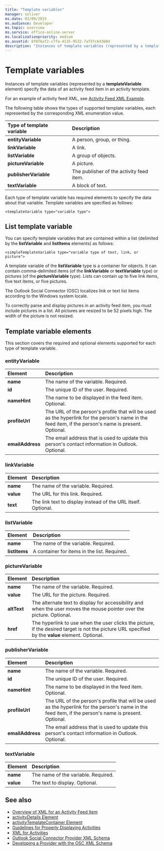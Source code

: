 ```yaml
---
title: "Template variables"
manager: soliver
ms.date: 03/09/2015
ms.audience: Developer
ms.topic: overview
ms.service: office-online-server
ms.localizationpriority: medium
ms.assetid: 6f8f6af2-c7fa-4135-9532-7af5fc643b0d
description: "Instances of template variables (represented by a templateVariable element) specify the data of an activity feed item in an activity template."
---
```


# Template variables

Instances of template variables (represented by a **templateVariable** element) specify the data of an activity feed item in an activity template. 
  
For an example of activity feed XML, see [Activity Feed XML Example](activity-feed-xml-example.md).

The following table shows the types of supported template variables, each represented by the corresponding XML enumeration value.
  
|**Type of template variable**|**Description**|
|:-----|:-----|
|**entityVariable** <br/> |A person, group, or thing. |
|**linkVariable** <br/> |A link. |
|**listVariable** <br/> |A group of objects. |
|**pictureVariable** <br/> |A picture. |
|**publisherVariable** <br/> |The publisher of the activity feed item. |
|**textVariable** <br/> |A block of text. |
   
Each type of template variable has required elements to specify the data about that variable. Template variables are specified as follows:
  
`<templateVariable type="variable type">`
  
## List template variable

You can specify template variables that are contained within a list (delimited by the **listVariable** and **listItems** elements) as follows: 
  
`<simpleTemplateVariable type="variable type of text, link, or picture">`
  
A template variable of the **listVariable** type is a container for objects. It can contain comma-delimited items (of the **linkVariable** or **textVariable** type) or pictures (of the **pictureVariable** type). Lists can contain up to five link items, five text items, or five pictures. 
  
The Outlook Social Connector (OSC) localizes link or text list items according to the Windows system locale.
  
To correctly parse and display pictures in an activity feed item, you must include pictures in a list. All pictures are resized to be 52 pixels high. The width of the picture is not resized.
  
## Template variable elements

This section covers the required and optional elements supported for each type of template variable.
  
### entityVariable

|**Element**|**Description**|
|:-----|:-----|
|**name** <br/> |The name of the variable. Required. |
|**id** <br/> |The unique ID of the user. Required. |
|**nameHint** <br/> |The name to be displayed in the feed item. Optional. |
|**profileUrl** <br/> |The URL of the person's profile that will be used as the hyperlink for the person's name in the feed item, if the person's name is present. Optional. |
|**emailAddress** <br/> |The email address that is used to update this person's contact information in Outlook. Optional. |
   
### linkVariable

|**Element**|**Description**|
|:-----|:-----|
|**name** <br/> |The name of the variable. Required. |
|**value** <br/> |The URL for this link. Required. |
|**text** <br/> |The link text to display instead of the URL itself. Optional. |
   
### listVariable

|**Element**|**Description**|
|:-----|:-----|
|**name** <br/> |The name of the variable. Required. |
|**listItems** <br/> |A container for items in the list. Required. |
   
### pictureVariable

|**Element**|**Description**|
|:-----|:-----|
|**name** <br/> |The name of the variable. Required. |
|**value** <br/> |The URL for the picture. Required. |
|**altText** <br/> |The alternate text to display for accessibility and when the user moves the mouse pointer over the picture. Optional. |
|**href** <br/> |The hyperlink to use when the user clicks the picture, if the desired target is not the picture URL specified by the **value** element. Optional. |
   
### publisherVariable

|**Element**|**Description**|
|:-----|:-----|
|**name** <br/> |The name of the variable. Required. |
|**id** <br/> |The unique ID of the user. Required. |
|**nameHint** <br/> |The name to be displayed in the feed item. Optional. |
|**profileUrl** <br/> |The URL of the person's profile that will be used as the hyperlink for the person's name in the feed item, if the person's name is present. Optional. |
|**emailAddress** <br/> |The email address that is used to update this person's contact information in Outlook. Optional. |
   
### textVariable

|**Element**|**Description**|
|:-----|:-----|
|**name** <br/> |The name of the variable. Required. |
|**value** <br/> |The text to display. Optional. |
   
## See also

- [Overview of XML for an Activity Feed Item](overview-of-xml-for-an-activity-feed-item.md)  
- [activityDetails Element](activitydetails-element.md)  
- [activityTemplateContainer Element](activitytemplatecontainer-element.md)  
- [Guidelines for Properly Displaying Activities](guidelines-for-properly-displaying-activities.md)  
- [XML for Activities](xml-for-activities.md)  
- [Outlook Social Connector Provider XML Schema](outlook-social-connector-provider-xml-schema.md)
- [Developing a Provider with the OSC XML Schema](developing-a-provider-with-the-osc-xml-schema.md)

